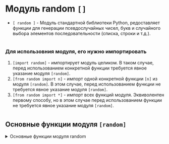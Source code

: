 # Модуль random  `[]`

- `[ random ]` - Модуль стандартной библиотеки Python, редоставляет функции для генерации псевдослучайных чисел, букв и случайного выбора элементов последовательности (списка, строки и т.д.).
#
### Для использовния модуля, его нужно импортировать
 1) `[import random]` - импортирует модуль целиком. В таком случае, перед использованием конкретной функции требуется явное указание модуля `[random]`.
 2) `[from random import n]` - импорт одной конкретной функции `[n]` из модуля `[random]`. В этом случае, перед использованием функции не требуется явное указание модуля `[random]`.
 3) `[from random import *]` - импорт всех функций модуля. Эквиволентен первому способу, но в этом случае перед использованием функции не требуется явное указание модуля `[random]`.
#
## Основные функции модуля `[random]`
<details>
  <summary>Основные функции модуля random</summary>  
### Функции модуля `[random]` возвращают списки
#
 ### 1) `[random.randint()]` - 
```
```
#
 ### 2) `[random.randrange()]` - 
```
```
#
 ### 3) `[random.random()]` - 
```
```
#
 ### 4) `[random.uniform()]` - 
```
```
#
 ### 5) `[random.seed()]` - 
```
```
#
 ### 6) `[random.shuffle()]` - 
```
```
#
 ### 7) `[random.uniform]` - 
```
```
#
 ### 8) `[random.sample()]` - 
```
```
  
</details>
